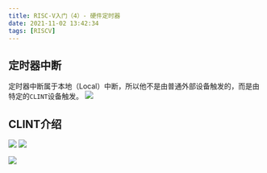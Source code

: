 ```yaml
---
title: RISC-V入门（4）- 硬件定时器
date: 2021-11-02 13:42:34
tags: [RISCV]
---
```

## 定时器中断
定时器中断属于本地（Local）中断，所以他不是由普通外部设备触发的，而是由特定的`CLINT`设备触发。
![](https://gitee.com/dominic_z/markdown_picbed/raw/master/img/202111011949763.png)

## CLINT介绍
![](https://gitee.com/dominic_z/markdown_picbed/raw/master/img/202111011952239.png)
![](https://gitee.com/dominic_z/markdown_picbed/raw/master/img/202111011953920.png)

![](https://gitee.com/dominic_z/markdown_picbed/raw/master/img/202111011956642.png)